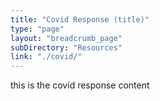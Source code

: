 ```yaml
---
title: "Covid Response (title)"
type: "page"
layout: "breadcrumb_page"
subDirectory: "Resources"
link: "./covid/"
---
```

this is the covid response content

